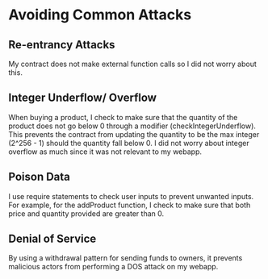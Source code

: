 # Avoiding Common Attacks

## Re-entrancy Attacks

My contract does not make external function calls so I did not worry about this.

## Integer Underflow/ Overflow

When buying a product, I check to make sure that the quantity of the product does not go below 0 through a modifier (checkIntegerUnderflow). This prevents the contract from updating the quantity to be the max integer (2^256 - 1) should the quantity fall below 0. I did not worry about integer overflow as much since it was not relevant to my webapp.

## Poison Data

I use require statements to check user inputs to prevent unwanted inputs. For example, for the addProduct function, I check to make sure that both price and quantity provided are greater than 0.

## Denial of Service

By using a withdrawal pattern for sending funds to owners, it prevents malicious actors from performing a DOS attack on my webapp.